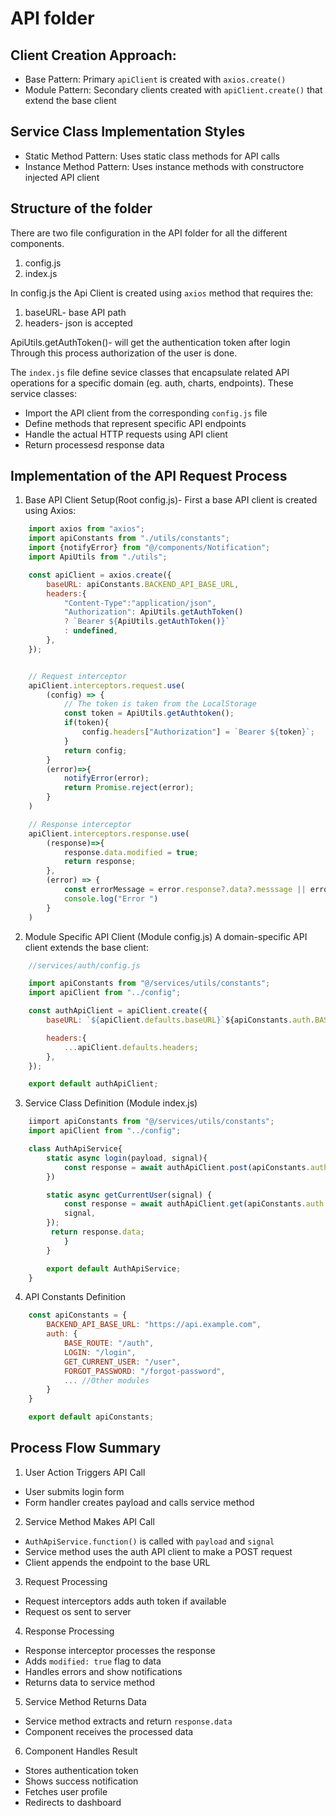 # API folder

## Client Creation Approach:
- Base Pattern: Primary `apiClient` is created with `axios.create()`
- Module Pattern: Secondary clients created with `apiClient.create()` that extend the base client

## Service Class Implementation Styles
- Static Method Pattern: Uses static class methods for API calls
- Instance Method Pattern: Uses instance methods with constructore injected API client

## Structure of the folder

There are two file configuration in the API folder for all the different components.
1. config.js
2. index.js

In config.js the Api Client is created using `axios` method that requires the:
1. baseURL- base API path
2. headers- json is accepted

ApiUtils.getAuthToken()- will get the authentication token after login
Through this process authorization of the user is done.

The `index.js` file define sevice classes that encapsulate related API operations for a specific domain (eg. auth, charts, endpoints). These service classes:

- Import the API client from the corresponding `config.js` file
- Define methods that represent specific API endpoints
- Handle the actual HTTP requests using API client
- Return processesd response data

## Implementation of the API Request Process

1. Base API Client Setup(Root config.js)- First a base API client is created using Axios:

```javascript
    import axios from "axios";
    import apiConstants from "./utils/constants";
    import {notifyError} from "@/components/Notification";
    import ApiUtils from "./utils";

    const apiClient = axios.create({
        baseURL: apiConstants.BACKEND_API_BASE_URL,
        headers:{
            "Content-Type":"application/json",
            "Authorization": ApiUtils.getAuthToken() 
            ? `Bearer ${ApiUtils.getAuthToken()}` 
            : undefined,
        },
    });


    // Request interceptor
    apiClient.interceptors.request.use(
        (config) => {
            // The token is taken from the LocalStorage
            const token = ApiUtils.getAuthtoken();
            if(token){
                config.headers["Authorization"] = `Bearer ${token}`;
            }
            return config;
        }
        (error)=>{
            notifyError(error);
            return Promise.reject(error);
        }
    )

    // Response interceptor
    apiClient.interceptors.response.use(
        (response)=>{
            response.data.modified = true;
            return response;
        },
        (error) => {
            const errorMessage = error.response?.data?.messsage || error.message ||"An error occured";
            console.log("Error ")
        }
    )
```

2. Module Specific API Client (Module config.js)
A domain-specific API client extends the base client:

```javascript
    //services/auth/config.js

    import apiConstants from "@/services/utils/constants";
    import apiClient from "../config";

    const authApiClient = apiClient.create({
        baseURL: `${apiClient.defaults.baseURL}`${apiConstants.auth.BASE_ROUTE};

        headers:{
            ...apiClient.defaults.headers;
        },
    });

    export default authApiClient;
```

3. Service Class Definition (Module index.js)

```javascript
    iimport apiConstants from "@/services/utils/constants";
    import apiClient from "../config";

    class AuthApiService{
        static async login(payload, signal){
            const response = await authApiClient.post(apiConstants.auth.LOGIN, payload,{signal,
        })

        static async getCurrentUser(signal) {
            const response = await authApiClient.get(apiConstants.auth.GET_CURRENT_USER, {
            signal,
        });
         return response.data;
            }
        }

        export default AuthApiService;
    }
```

4. API Constants Definition

```javascript
    const apiConstants = {
        BACKEND_API_BASE_URL: "https://api.example.com",
        auth: {
            BASE_ROUTE: "/auth",
            LOGIN: "/login",
            GET_CURRENT_USER: "/user",
            FORGOT_PASSWORD: "/forgot-password",
            ... //Other modules
        }
    }

    export default apiConstants;
```

## Process Flow Summary
1. User Action Triggers API Call
- User submits login form
- Form handler creates payload and calls service method

2. Service Method Makes API Call
- `AuthApiService.function()` is called with `payload` and `signal`
- Service method uses the auth API client to make a POST request
- Client appends the endpoint to the base URL

3. Request Processing
- Request interceptors adds auth token if available
- Request os sent to server

4. Response Processing
- Response interceptor processes the response
- Adds `modified: true` flag to data
- Handles errors and show notifications
- Returns data to service method

5. Service Method Returns Data
-  Service method extracts and return `response.data`
-  Component receives the processed data

6. Component Handles Result
- Stores authentication token
- Shows success notification
- Fetches user profile
- Redirects to dashboard